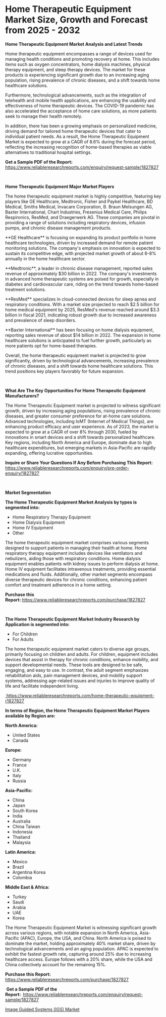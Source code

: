 <p><h1>Home Therapeutic Equipment Market Size, Growth and Forecast from 2025 - 2032</h1></p><p><strong>Home Therapeutic Equipment Market Analysis and Latest Trends</strong></p>
<p><p>Home therapeutic equipment encompasses a range of devices used for managing health conditions and promoting recovery at home. This includes items such as oxygen concentrators, home dialysis machines, physical therapy equipment, and sleep therapy devices. The market for these products is experiencing significant growth due to an increasing aging population, rising prevalence of chronic diseases, and a shift towards home healthcare solutions.</p><p>Furthermore, technological advancements, such as the integration of telehealth and mobile health applications, are enhancing the usability and effectiveness of home therapeutic devices. The COVID-19 pandemic has also accelerated the acceptance of home care solutions, as more patients seek to manage their health remotely. </p><p>In addition, there has been a growing emphasis on personalized medicine, driving demand for tailored home therapeutic devices that cater to individual patient needs. As a result, the Home Therapeutic Equipment Market is expected to grow at a CAGR of 8.6% during the forecast period, reflecting the increasing recognition of home-based therapies as viable alternatives to traditional hospital settings.</p></p>
<p><strong>Get a Sample PDF of the Report:&nbsp;</strong> <a href="https://www.reliableresearchreports.com/enquiry/request-sample/1827827?utm_campaign=2644&utm_medium=2&utm_source=Github&utm_content=ia&utm_term=05032025&utm_id=home-therapeutic-equipment">https://www.reliableresearchreports.com/enquiry/request-sample/1827827</a></p>
<p>&nbsp;</p>
<p><strong>Home Therapeutic Equipment Major Market Players</strong></p>
<p><p>The home therapeutic equipment market is highly competitive, featuring key players like GE Healthcare, Medtronic, Fisher and Paykel Healthcare, BD Medical, Smiths Medical, Invacare Corporation, B. Braun Melsungen AG, Baxter International, Chart Industries, Fresenius Medical Care, Philips Respironics, ResMed, and Draegerwerk AG. These companies are pivotal in providing a range of solutions including respiratory devices, infusion pumps, and chronic disease management products. </p><p>**GE Healthcare** is focusing on expanding its product portfolio in home healthcare technologies, driven by increased demand for remote patient monitoring solutions. The company's emphasis on innovation is expected to sustain its competitive edge, with projected market growth of about 6-8% annually in the home healthcare sector.</p><p>**Medtronic**, a leader in chronic disease management, reported sales revenue of approximately $30 billion in 2022. The company's investments in advanced home therapeutic systems are poised for growth, especially in diabetes and cardiovascular care, riding on the trend towards home-based treatment solutions.</p><p>**ResMed** specializes in cloud-connected devices for sleep apnea and respiratory conditions. With a market size projected to reach $2.5 billion for home medical equipment by 2025, ResMed's revenue reached around $3.3 billion in fiscal 2021, indicating robust growth due to increased awareness and prevalence of sleep disorders.</p><p>**Baxter International** has been focusing on home dialysis equipment, reporting sales revenue of about $14 billion in 2022. The expansion in home healthcare solutions is anticipated to fuel further growth, particularly as more patients opt for home-based therapies.</p><p>Overall, the home therapeutic equipment market is projected to grow significantly, driven by technological advancements, increasing prevalence of chronic diseases, and a shift towards home healthcare solutions. This trend positions key players favorably for future expansion.</p></p>
<p>&nbsp;</p>
<p><strong>What Are The Key Opportunities For Home Therapeutic Equipment Manufacturers?</strong></p>
<p><p>The Home Therapeutic Equipment market is projected to witness significant growth, driven by increasing aging populations, rising prevalence of chronic diseases, and greater consumer preference for at-home care solutions. Advanced technologies, including IoMT (Internet of Medical Things), are enhancing product efficacy and user experience. As of 2023, the market is expected to grow at a CAGR of over 8% through 2030, fueled by innovations in smart devices and a shift towards personalized healthcare. Key regions, including North America and Europe, dominate due to high healthcare expenditures, but emerging markets in Asia-Pacific are rapidly expanding, offering lucrative opportunities.</p></p>
<p><strong>Inquire or Share Your Questions If Any Before Purchasing This Report:</strong> <a href="https://www.reliableresearchreports.com/enquiry/pre-order-enquiry/1827827?utm_campaign=2644&utm_medium=2&utm_source=Github&utm_content=ia&utm_term=05032025&utm_id=home-therapeutic-equipment">https://www.reliableresearchreports.com/enquiry/pre-order-enquiry/1827827</a></p>
<p>&nbsp;</p>
<p><strong>Market Segmentation</strong></p>
<p><strong>The Home Therapeutic Equipment Market Analysis by types is segmented into:</strong></p>
<p><ul><li>Home Respiratory Therapy Equipment</li><li>Home Dialysis Equipment</li><li>Home IV Equipment</li><li>Other</li></ul></p>
<p><p>The home therapeutic equipment market comprises various segments designed to support patients in managing their health at home. Home respiratory therapy equipment includes devices like ventilators and nebulizers, aiding those with respiratory conditions. Home dialysis equipment enables patients with kidney issues to perform dialysis at home. Home IV equipment facilitates intravenous treatments, providing essential medications and fluids. Additionally, other market segments encompass diverse therapeutic devices for chronic conditions, enhancing patient comfort and treatment adherence in a home setting.</p></p>
<p><strong>Purchase this Report:&nbsp;</strong><a href="https://www.reliableresearchreports.com/purchase/1827827?utm_campaign=2644&utm_medium=2&utm_source=Github&utm_content=ia&utm_term=05032025&utm_id=home-therapeutic-equipment">https://www.reliableresearchreports.com/purchase/1827827</a></p>
<p>&nbsp;</p>
<p><strong>The Home Therapeutic Equipment Market Industry Research by Application is segmented into:</strong></p>
<p><ul><li>For Children</li><li>For Adults</li></ul></p>
<p><p>The home therapeutic equipment market caters to diverse age groups, primarily focusing on children and adults. For children, equipment includes devices that assist in therapy for chronic conditions, enhance mobility, and support developmental needs. These tools are designed to be safe, engaging, and easy to use. In contrast, the adult segment emphasizes rehabilitation aids, pain management devices, and mobility support systems, addressing age-related issues and injuries to improve quality of life and facilitate independent living.</p></p>
<p><a href="https://www.reliableresearchreports.com/home-therapeutic-equipment-r1827827?utm_campaign=2644&utm_medium=2&utm_source=Github&utm_content=ia&utm_term=05032025&utm_id=home-therapeutic-equipment">&nbsp;https://www.reliableresearchreports.com/home-therapeutic-equipment-r1827827</a></p>
<p><strong>In terms of Region, the Home Therapeutic Equipment Market Players available by Region are:</strong></p>
<p>
    <p> <strong> North America: </strong>
        <ul>
            <li>United States</li>
            <li>Canada</li>
        </ul>
        </p> 
    <p> <strong> Europe: </strong>
        <ul>
            <li>Germany</li>
            <li>France</li>
            <li>U.K.</li>
            <li>Italy</li>
            <li>Russia</li>
        </ul>
        </p> 
    <p> <strong> Asia-Pacific: </strong>
        <ul>
            <li>China</li>
            <li>Japan</li>
            <li>South Korea</li>
            <li>India</li>
            <li>Australia</li>
            <li>China Taiwan</li>
            <li>Indonesia</li>
            <li>Thailand</li>
            <li>Malaysia</li>
        </ul>
        </p> 
    <p> <strong> Latin America: </strong>
        <ul>
            <li>Mexico</li>
            <li>Brazil</li>
            <li>Argentina Korea</li>
            <li>Colombia</li>
        </ul>
        </p> 
    <p> <strong> Middle East & Africa: </strong>
        <ul>
            <li>Turkey</li>
            <li>Saudi</li>
            <li>Arabia</li>
            <li>UAE</li>
            <li>Korea</li>
        </ul>
    </p>
    </p>
<p><p>The Home Therapeutic Equipment Market is witnessing significant growth across various regions, with notable expansion in North America, Asia-Pacific (APAC), Europe, the USA, and China. North America is poised to dominate the market, holding approximately 40% market share, driven by technological advancements and an aging population. APAC is expected to exhibit the fastest growth rate, capturing around 25% due to increasing healthcare access. Europe follows with a 20% share, while the USA and China collectively account for the remaining 15%.</p></p>
<p><strong>Purchase this Report: </strong><a href="https://www.reliableresearchreports.com/purchase/1827827?utm_campaign=2644&utm_medium=2&utm_source=Github&utm_content=ia&utm_term=05032025&utm_id=home-therapeutic-equipment">https://www.reliableresearchreports.com/purchase/1827827</a></p>
<p>&nbsp;<strong>Get a Sample PDF of the Report:&nbsp;&nbsp;</strong><a href="https://www.reliableresearchreports.com/enquiry/request-sample/1827827?utm_campaign=2644&utm_medium=2&utm_source=Github&utm_content=ia&utm_term=05032025&utm_id=home-therapeutic-equipment">https://www.reliableresearchreports.com/enquiry/request-sample/1827827</a></p>
<p><strong></strong></p>
<p><p><a href="https://github.com/janraimondo83/Market-Research-Report-List-1/blob/main/image-guided-systems-igs-market.md?utm_campaign=2644&utm_medium=2&utm_source=Github&utm_content=ia&utm_term=05032025&utm_id=home-therapeutic-equipment">Image Guided Systems (IGS) Market</a></p></p>